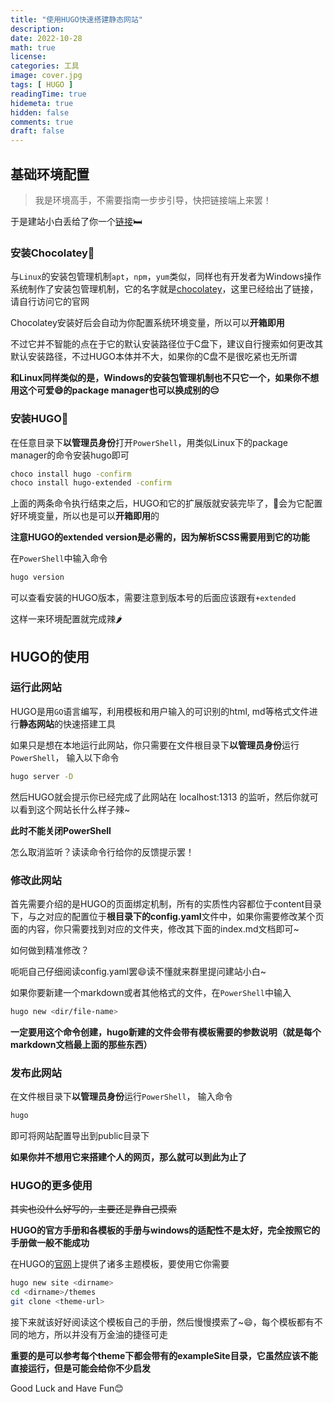 ```yaml
---
title: "使用HUGO快速搭建静态网站"
description: 
date: 2022-10-28
math: true
license: 
categories: 工具
image: cover.jpg
tags: [ HUGO ]
readingTime: true
hidemeta: true
hidden: false
comments: true
draft: false
---
```


## 基础环境配置

> 我是环境高手，不需要指南一步步引导，快把链接端上来罢！

于是建站小白丢给了你一个[链接](https://gohugo.io/)🛏

### 安装Chocolatey🍫

与`Linux`的安装包管理机制`apt`，`npm`，`yum`类似，同样也有开发者为Windows操作系统制作了安装包管理机制，它的名字就是[chocolatey](https://chocolatey.org/)，这里已经给出了链接，请自行访问它的官网

Chocolatey安装好后会自动为你配置系统环境变量，所以可以**开箱即用**

不过它并不智能的点在于它的默认安装路径位于C盘下，建议自行搜索如何更改其默认安装路径，不过HUGO本体并不大，如果你的C盘不是很吃紧也无所谓

**和Linux同样类似的是，Windows的安装包管理机制也不只它一个，如果你不想用这个可爱😄的package manager也可以换成别的😔**

### 安装HUGO🦊

在任意目录下**以管理员身份**打开`PowerShell`，用类似Linux下的package manager的命令安装hugo即可

~~~~bash
choco install hugo -confirm
choco install hugo-extended -confirm
~~~~

上面的两条命令执行结束之后，HUGO和它的扩展版就安装完毕了，🍫会为它配置好环境变量，所以也是可以**开箱即用**的

**注意HUGO的extended version是必需的，因为解析SCSS需要用到它的功能**

在`PowerShell`中输入命令
~~~~bash
hugo version
~~~~

可以查看安装的HUGO版本，需要注意到版本号的后面应该跟有`+extended`

这样一来环境配置就完成辣🌶

## HUGO的使用

### 运行此网站

HUGO是用`GO`语言编写，利用模板和用户输入的可识别的html, md等格式文件进行**静态网站**的快速搭建工具

如果只是想在本地运行此网站，你只需要在文件根目录下**以管理员身份**运行`PowerShell`， 输入以下命令

~~~~bash
hugo server -D
~~~~

然后HUGO就会提示你已经完成了此网站在 localhost:1313 的监听，然后你就可以看到这个网站长什么样子辣~

**此时不能关闭PowerShell**

怎么取消监听？读读命令行给你的反馈提示罢！

### 修改此网站

首先需要介绍的是HUGO的页面绑定机制，所有的实质性内容都位于content目录下，与之对应的配置位于**根目录下的config.yaml**文件中，如果你需要修改某个页面的内容，你只需要找到对应的文件夹，修改其下面的index.md文档即可~

如何做到精准修改？

呃呃自己仔细阅读config.yaml罢😄读不懂就来群里提问建站小白~

如果你要新建一个markdown或者其他格式的文件，在`PowerShell`中输入

~~~~bash
hugo new <dir/file-name>
~~~~

**一定要用这个命令创建，hugo新建的文件会带有模板需要的参数说明（就是每个markdown文档最上面的那些东西）**

### 发布此网站

在文件根目录下**以管理员身份**运行`PowerShell`， 输入命令

~~~~bash
hugo
~~~~

即可将网站配置导出到public目录下

**如果你并不想用它来搭建个人的网页，那么就可以到此为止了**

### HUGO的更多使用

~~其实也没什么好写的，主要还是靠自己摸索~~

**HUGO的官方手册和各模板的手册与windows的适配性不是太好，完全按照它的手册做一般不能成功**

在HUGO的[官网](https://themes.gohugo.io/)上提供了诸多主题模板，要使用它你需要

~~~~bash
hugo new site <dirname>
cd <dirname>/themes
git clone <theme-url>
~~~~

接下来就该好好阅读这个模板自己的手册，然后慢慢摸索了~😄，每个模板都有不同的地方，所以并没有万金油的捷径可走

**重要的是可以参考每个theme下都会带有的exampleSite目录，它虽然应该不能直接运行，但是可能会给你不少启发**

Good Luck and Have Fun😊
